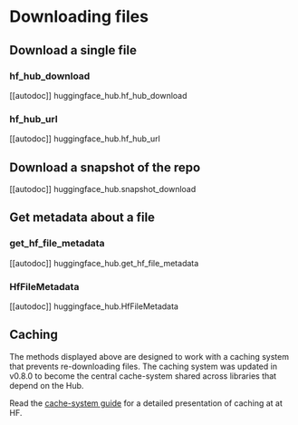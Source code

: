 <!--⚠️ Note that this file is in Markdown but contain specific syntax for our doc-builder (similar to MDX) that may not be
rendered properly in your Markdown viewer.
-->

# Downloading files

## Download a single file

### hf_hub_download

[[autodoc]] huggingface_hub.hf_hub_download

### hf_hub_url

[[autodoc]] huggingface_hub.hf_hub_url

## Download a snapshot of the repo

[[autodoc]] huggingface_hub.snapshot_download

## Get metadata about a file

### get_hf_file_metadata

[[autodoc]] huggingface_hub.get_hf_file_metadata

### HfFileMetadata

[[autodoc]] huggingface_hub.HfFileMetadata

## Caching

The methods displayed above are designed to work with a caching system that prevents
re-downloading files. The caching system was updated in v0.8.0 to become the central
cache-system shared across libraries that depend on the Hub.

Read the [cache-system guide](../guides/manage-cache) for a detailed presentation of caching at
at HF.
